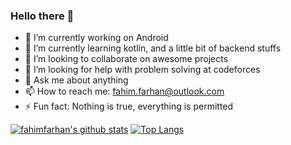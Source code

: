 ### Hello there 👋

- 🔭 I’m currently working on Android
- 🌱 I’m currently learning kotlin, and a little bit of backend stuffs
- 👯 I’m looking to collaborate on awesome projects
- 🤔 I’m looking for help with problem solving at codeforces
- 💬 Ask me about anything
- 📫 How to reach me: fahim.farhan@outlook.com
- ⚡ Fun fact: Nothing is true, everything is permitted

[![fahimfarhan's github stats](https://github-readme-stats.vercel.app/api?username=fahimfarhan&show_icons=true&&line_height=40)](https://github.com/fahimfarhan/github-readme-stats)
[![Top Langs](https://github-readme-stats.vercel.app/api/top-langs/?username=fahimfarhan&show_icons=true)](https://github.com/fahimfarhan/github-readme-stats)

<!--
**fahimfarhan/fahimfarhan** is a ✨ _special_ ✨ repository because its `README.md` (this file) appears on your GitHub profile.

Here are some ideas to get you started:

- 🔭 I’m currently working on ...
- 🌱 I’m currently learning ...
- 👯 I’m looking to collaborate on ...
- 🤔 I’m looking for help with ...
- 💬 Ask me about ...
- 📫 How to reach me: ...
- 😄 Pronouns: ...
- ⚡ Fun fact: ...
-->
